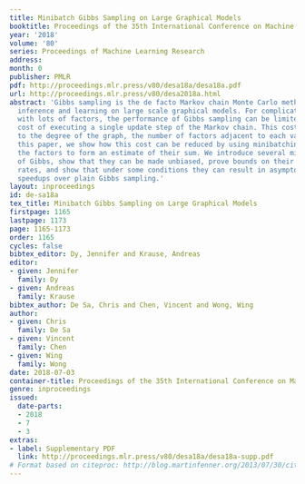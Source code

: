 ```yaml
---
title: Minibatch Gibbs Sampling on Large Graphical Models
booktitle: Proceedings of the 35th International Conference on Machine Learning
year: '2018'
volume: '80'
series: Proceedings of Machine Learning Research
address: 
month: 0
publisher: PMLR
pdf: http://proceedings.mlr.press/v80/desa18a/desa18a.pdf
url: http://proceedings.mlr.press/v80/desa2018a.html
abstract: 'Gibbs sampling is the de facto Markov chain Monte Carlo method used for
  inference and learning on large scale graphical models. For complicated factor graphs
  with lots of factors, the performance of Gibbs sampling can be limited by the computational
  cost of executing a single update step of the Markov chain. This cost is proportional
  to the degree of the graph, the number of factors adjacent to each variable. In
  this paper, we show how this cost can be reduced by using minibatching: subsampling
  the factors to form an estimate of their sum. We introduce several minibatched variants
  of Gibbs, show that they can be made unbiased, prove bounds on their convergence
  rates, and show that under some conditions they can result in asymptotic single-update-run-time
  speedups over plain Gibbs sampling.'
layout: inproceedings
id: de-sa18a
tex_title: Minibatch Gibbs Sampling on Large Graphical Models
firstpage: 1165
lastpage: 1173
page: 1165-1173
order: 1165
cycles: false
bibtex_editor: Dy, Jennifer and Krause, Andreas
editor:
- given: Jennifer
  family: Dy
- given: Andreas
  family: Krause
bibtex_author: De Sa, Chris and Chen, Vincent and Wong, Wing
author:
- given: Chris
  family: De Sa
- given: Vincent
  family: Chen
- given: Wing
  family: Wong
date: 2018-07-03
container-title: Proceedings of the 35th International Conference on Machine Learning
genre: inproceedings
issued:
  date-parts:
  - 2018
  - 7
  - 3
extras:
- label: Supplementary PDF
  link: http://proceedings.mlr.press/v80/desa18a/desa18a-supp.pdf
# Format based on citeproc: http://blog.martinfenner.org/2013/07/30/citeproc-yaml-for-bibliographies/
---
```

